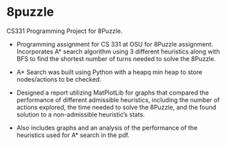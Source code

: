 # 8puzzle
CS331 Programming Project for 8Puzzle.

* Programming assignment for CS 331 at OSU for 8Puzzle assignment. Incorporates A* search algorithm using 3 different heuristics along with BFS to find the shortest number of turns needed to solve the 8Puzzle.

* A* Search was built using Python with a heapq min heap to store nodes/actions to be checked.

* Designed a report utilizing MatPlotLib for graphs that compared the performance of different admissible heuristics, including the number of actions explored, the time needed to solve the 8Puzzle, and the found solution to a non-admissible heuristic’s stats.

* Also includes graphs and an analysis of the performance of the heuristics used for A* search in the pdf.
